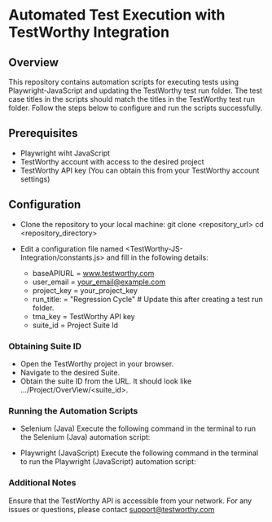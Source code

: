# Automated Test Execution with TestWorthy Integration

## Overview
This repository contains automation scripts for executing tests using Playwright-JavaScript and updating the TestWorthy test run folder. The test case titles in the scripts should match the titles in the TestWorthy test run folder.
Follow the steps below to configure and run the scripts successfully.

## Prerequisites

* Playwright wiht JavaScript
* TestWorthy account with access to the desired project
* TestWorthy API key (You can obtain this from your TestWorthy account settings)

## Configuration

* Clone the repository to your local machine:
git clone <repository_url>
cd <repository_directory>

* Edit a configuration file named <TestWorthy-JS-Integration/constants.js> and fill in the following details: 
    * baseAPIURL = www.testworthy.com
    * user_email = your_email@example.com
    * project_key = your_project_key
    * run_title: = "Regression Cycle"  # Update this after creating a test run folder.
    * tma_key = TestWorthy API key
    * suite_id = Project Suite Id

### Obtaining Suite ID

* Open the TestWorthy project in your browser.
* Navigate to the desired Suite.
* Obtain the suite ID from the URL. It should look like .../Project/OverView/<suite_id>.

### Running the Automation Scripts
* Selenium (Java)
Execute the following command in the terminal to run the Selenium (Java) automation script:
<Command to execute the test case>
 
* Playwright (JavaScript)
Execute the following command in the terminal to run the Playwright (JavaScript) automation script:
<npx playwright test>


### Additional Notes

Ensure that the TestWorthy API is accessible from your network. For any issues or questions, please contact support@testworthy.com